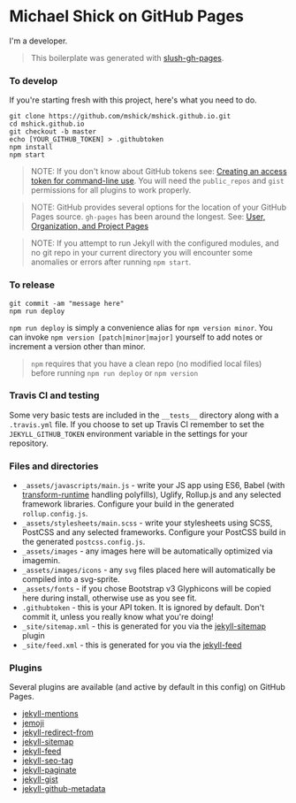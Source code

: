 # Michael Shick on GitHub Pages

I'm a developer.

> This boilerplate was generated with [slush-gh-pages](https://github.com/ronik-design/slush-gh-pages).

### To develop

If you're starting fresh with this project, here's what you need to do.

```
git clone https://github.com/mshick/mshick.github.io.git
cd mshick.github.io
git checkout -b master
echo [YOUR_GITHUB_TOKEN] > .githubtoken
npm install
npm start
```

> NOTE: If you don't know about GitHub tokens see: [Creating an access token for command-line use](https://git.io/v61m7). You will need the `public_repos` and `gist` permissions for all plugins to work properly.

> NOTE: GitHub provides several options for the location of your GitHub Pages source. `gh-pages` has been around the longest. See: [User, Organization, and Project Pages](https://git.io/v6hek)

> NOTE: If you attempt to run Jekyll with the configured modules, and no git repo in your current directory you will encounter some anomalies or errors after running `npm start`.

### To release

```
git commit -am "message here"
npm run deploy
```

`npm run deploy` is simply a convenience alias for `npm version minor`. You can invoke `npm version [patch|minor|major]` yourself to add notes or increment a version other than minor.

> `npm` requires that you have a clean repo (no modified local files) before running `npm run deploy` or `npm version`

### Travis CI and testing

Some very basic tests are included in the `__tests__` directory along with a `.travis.yml` file. If you choose to set up Travis CI remember to set the `JEKYLL_GITHUB_TOKEN` environment variable in the settings for your repository.

### Files and directories

  * `_assets/javascripts/main.js` - write your JS app using ES6, Babel (with [transform-runtime](https://babeljs.io/docs/plugins/transform-runtime/) handling polyfills), Uglify, Rollup.js and any selected framework libraries. Configure your build in the generated `rollup.config.js`.
  * `_assets/stylesheets/main.scss` - write your stylesheets using SCSS, PostCSS and any selected frameworks. Configure your   PostCSS build in the generated `postcss.config.js`.
  * `_assets/images` - any images here will be automatically optimized via imagemin.
  * `_assets/images/icons` - any `svg` files placed here will automatically be compiled into a svg-sprite.
  * `_assets/fonts` - if you chose Bootstrap v3 Glyphicons will be copied here during install, otherwise use as you see fit.
  * `.githubtoken` - this is your API token. It is ignored by default. Don't commit it, unless you really know what you're doing!
  * `_site/sitemap.xml` - this is generated for you via the [jekyll-sitemap](https://github.com/jekyll/jekyll-sitemap) plugin
  * `_site/feed.xml` - this is generated for you via the [jekyll-feed](https://github.com/jekyll/jekyll-feed)

### Plugins

Several plugins are available (and active by default in this config) on GitHub Pages.

  * [jekyll-mentions](https://github.com/jekyll/jekyll-mentions)
  * [jemoji](https://github.com/jekyll/jemoji)
  * [jekyll-redirect-from](https://github.com/jekyll/jekyll-redirect-from)
  * [jekyll-sitemap](https://github.com/jekyll/jekyll-sitemap)
  * [jekyll-feed](https://github.com/jekyll/jekyll-feed)
  * [jekyll-seo-tag](https://github.com/jekyll/jekyll-seo-tag)
  * [jekyll-paginate](https://jekyllrb.com/docs/pagination/)
  * [jekyll-gist](https://github.com/jekyll/jekyll-gist)
  * [jekyll-github-metadata](https://help.github.com/articles/repository-metadata-on-github-pages/)
